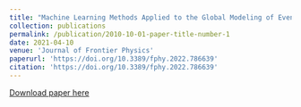 ```yaml
---
title: "Machine Learning Methods Applied to the Global Modeling of Event-Driven Pitch Angle Diffusion Coefficients During High Speed Streams"
collection: publications
permalink: /publication/2010-10-01-paper-title-number-1
date: 2021-04-10
venue: 'Journal of Frontier Physics'
paperurl: 'https://doi.org/10.3389/fphy.2022.786639'
citation: 'https://doi.org/10.3389/fphy.2022.786639'
---
```


[Download paper here](https://doi.org/10.3389/fphy.2022.786639)
